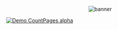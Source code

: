 <p align=center>
  <img src='https://github.com/user-attachments/assets/6c42021c-a554-4435-abbb-2c6f93d6e181' alt='banner'>
</p>


[![Demo CountPages alpha](https://share.gifyoutube.com/KzB6Gb.gif)](./assets/pbfm.mp4)
